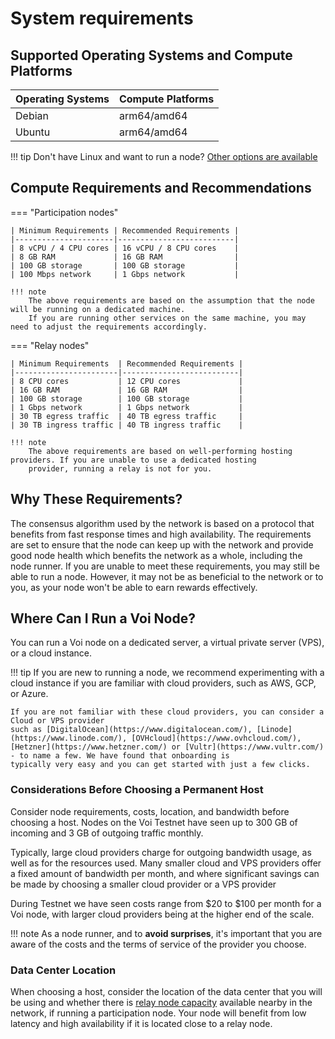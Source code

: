 # System requirements

## Supported Operating Systems and Compute Platforms

| Operating Systems | Compute Platforms |
|-------------------|-------------------|
| Debian            | arm64/amd64       |
| Ubuntu            | arm64/amd64       |

!!! tip
    Don't have Linux and want to run a node? [Other options are available](../../getting-started/introduction/)

## Compute Requirements and Recommendations

=== "Participation nodes"

    | Minimum Requirements | Recommended Requirements |
    |----------------------|--------------------------|
    | 8 vCPU / 4 CPU cores | 16 vCPU / 8 CPU cores    |
    | 8 GB RAM             | 16 GB RAM                |
    | 100 GB storage       | 100 GB storage           |
    | 100 Mbps network     | 1 Gbps network           |

    !!! note
        The above requirements are based on the assumption that the node will be running on a dedicated machine.
        If you are running other services on the same machine, you may need to adjust the requirements accordingly.

=== "Relay nodes"

    | Minimum Requirements  | Recommended Requirements |
    |-----------------------|--------------------------|
    | 8 CPU cores           | 12 CPU cores             |
    | 16 GB RAM             | 16 GB RAM                |
    | 100 GB storage        | 100 GB storage           |
    | 1 Gbps network        | 1 Gbps network           |
    | 30 TB egress traffic  | 40 TB egress traffic     |
    | 30 TB ingress traffic | 40 TB ingress traffic    |

    !!! note
        The above requirements are based on well-performing hosting providers. If you are unable to use a dedicated hosting
        provider, running a relay is not for you.

## Why These Requirements?

The consensus algorithm used by the network is based on a protocol
that benefits from fast response times and high availability.
The requirements are set to ensure that the node can keep up with the network and provide good node health which
benefits the network as a whole, including the node runner.
If you are unable to meet these requirements, you may still be able to run a node.
However, it may not be as beneficial to the network or to you,
as your node won't be able to earn rewards effectively.

## Where Can I Run a Voi Node?

You can run a Voi node on a dedicated server, a virtual private server (VPS), or a cloud instance.

!!! tip
    If you are new to running a node,
    we recommend experimenting with a cloud instance if you are familiar with cloud providers, such as AWS, GCP, or Azure.

    If you are not familiar with these cloud providers, you can consider a Cloud or VPS provider
    such as [DigitalOcean](https://www.digitalocean.com/), [Linode](https://www.linode.com/), [OVHcloud](https://www.ovhcloud.com/), [Hetzner](https://www.hetzner.com/) or [Vultr](https://www.vultr.com/) - to name a few. We have found that onboarding is
    typically very easy and you can get started with just a few clicks.

### Considerations Before Choosing a Permanent Host

Consider node requirements, costs, location, and bandwidth before choosing a host.
Nodes on the Voi Testnet have seen up to 300 GB of incoming and 3 GB of outgoing traffic monthly.

Typically, large cloud providers charge for outgoing bandwidth usage, as well as for the resources used.
Many smaller cloud and VPS providers offer a fixed amount of bandwidth per month,
and where significant savings can be made by choosing a smaller cloud provider or a VPS provider

During Testnet we have seen costs range from $20 to $100 per month for a Voi node,
with larger cloud providers being at the higher end of the scale.

!!! note
    As a node runner, and to **avoid surprises**, it's important that you are aware of the costs
    and the terms of service of the provider you choose.

### Data Center Location

When choosing a host,
consider the location of the data center that you will be using
and whether there
is [relay node capacity](https://g.testnet.voi.nodly.io/d/b315a644-1dfa-47cc-ae1e-8cf4f80a72d1/voi-master-dashboard?orgId=1&refresh=10s)
available nearby in the network, if running a participation node.
Your node will benefit from low latency and high availability if it is located close to a relay node.
